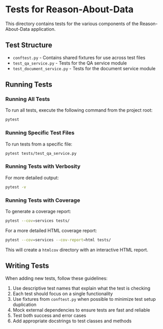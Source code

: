 # Tests for Reason-About-Data

This directory contains tests for the various components of the Reason-About-Data application.

## Test Structure

- `conftest.py` - Contains shared fixtures for use across test files
- `test_qa_service.py` - Tests for the QA service module
- `test_document_service.py` - Tests for the document service module

## Running Tests

### Running All Tests

To run all tests, execute the following command from the project root:

```bash
pytest
```

### Running Specific Test Files

To run tests from a specific file:

```bash
pytest tests/test_qa_service.py
```

### Running Tests with Verbosity

For more detailed output:

```bash
pytest -v
```

### Running Tests with Coverage

To generate a coverage report:

```bash
pytest --cov=services tests/
```

For a more detailed HTML coverage report:

```bash
pytest --cov=services --cov-report=html tests/
```

This will create a `htmlcov` directory with an interactive HTML report.

## Writing Tests

When adding new tests, follow these guidelines:

1. Use descriptive test names that explain what the test is checking
2. Each test should focus on a single functionality
3. Use fixtures from `conftest.py` when possible to minimize test setup duplication
4. Mock external dependencies to ensure tests are fast and reliable
5. Test both success and error cases
6. Add appropriate docstrings to test classes and methods 